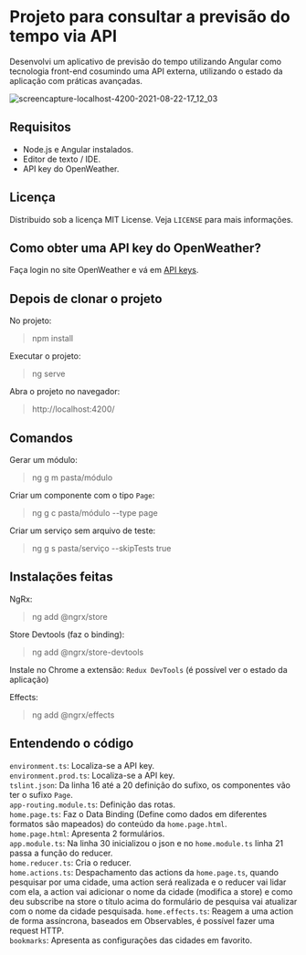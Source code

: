 # Projeto para consultar a previsão do tempo via API
Desenvolvi um aplicativo de previsão do tempo utilizando Angular como tecnologia front-end cosumindo uma API externa, utilizando o estado da aplicação com práticas avançadas.

![screencapture-localhost-4200-2021-08-22-17_12_03](https://user-images.githubusercontent.com/72028645/130368733-bb9a02fe-e1a5-485a-bdad-24b34c5002e2.png)

## Requisitos
- Node.js e Angular instalados.
- Editor de texto / IDE.
- API key do OpenWeather.

## Licença
Distribuido sob a licença MIT License. Veja `LICENSE` para mais informações.

## Como obter uma API key do OpenWeather?
Faça login no site OpenWeather e vá em [API keys](https://home.openweathermap.org/api_keys).

## Depois de clonar o projeto
No projeto:
>npm install

Executar o projeto:
>ng serve

Abra o projeto no navegador:
>http://localhost:4200/

## Comandos
Gerar um módulo:
>ng g m pasta/módulo

Criar um componente com o tipo `Page`:
>ng g c pasta/módulo --type page

Criar um serviço sem arquivo de teste:
>ng g s pasta/serviço --skipTests true

## Instalações feitas
NgRx:
>ng add @ngrx/store

Store Devtools (faz o binding):
>ng add @ngrx/store-devtools

Instale no Chrome a extensão: `Redux DevTools` (é possível ver o estado da aplicação)

Effects:
>ng add @ngrx/effects

## Entendendo o código
`environment.ts`: Localiza-se a API key. <br>
`environment.prod.ts`: Localiza-se a API key. <br>
`tslint.json`: Da linha 16 até a 20 definição do sufixo, os componentes vão ter o sufixo `Page`. <br>
`app-routing.module.ts`: Definição das rotas. <br>
`home.page.ts`: Faz o Data Binding (Define como dados em diferentes formatos são mapeados) do conteúdo da `home.page.html`. <br>
`home.page.html`: Apresenta 2 formulários. <br>
`app.module.ts`: Na linha 30 inicializou o json e no `home.module.ts` linha 21 passa a função do reducer. <br>
`home.reducer.ts`: Cria o reducer. <br>
`home.actions.ts`: Despachamento das actions da `home.page.ts`, quando pesquisar por uma cidade, uma action será realizada e o reducer vai lidar com ela, a action vai adicionar o nome da cidade (modifica a store) e como deu subscribe na store o título acima do formulário de pesquisa vai atualizar com o nome da cidade pesquisada.
`home.effects.ts`: Reagem a uma action de forma assíncrona, baseados em Observables, é possível fazer uma request HTTP. <br>
`bookmarks`: Apresenta as configurações das cidades em favorito. <br>
